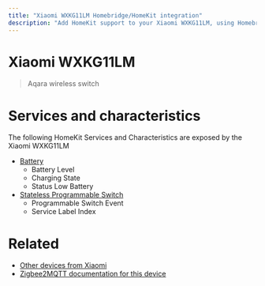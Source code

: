 ```yaml
---
title: "Xiaomi WXKG11LM Homebridge/HomeKit integration"
description: "Add HomeKit support to your Xiaomi WXKG11LM, using Homebridge, Zigbee2MQTT and homebridge-z2m."
---
```

<!---
This file has been GENERATED using src/docgen/docgen.ts
DO NOT EDIT THIS FILE MANUALLY!
-->
# Xiaomi WXKG11LM
> Aqara wireless switch


# Services and characteristics
The following HomeKit Services and Characteristics are exposed by
the Xiaomi WXKG11LM

* [Battery](../../battery.md)
  * Battery Level
  * Charging State
  * Status Low Battery
* [Stateless Programmable Switch](../../action.md)
  * Programmable Switch Event
  * Service Label Index


# Related
* [Other devices from Xiaomi](../index.md#xiaomi)
* [Zigbee2MQTT documentation for this device](https://www.zigbee2mqtt.io/devices/WXKG11LM.html)